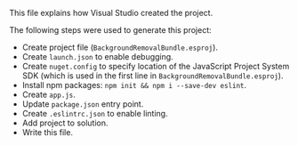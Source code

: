 This file explains how Visual Studio created the project.

The following steps were used to generate this project:
- Create project file (`BackgroundRemovalBundle.esproj`).
- Create `launch.json` to enable debugging.
- Create `nuget.config` to specify location of the JavaScript Project System SDK (which is used in the first line in `BackgroundRemovalBundle.esproj`).
- Install npm packages: `npm init && npm i --save-dev eslint`.
- Create `app.js`.
- Update `package.json` entry point.
- Create `.eslintrc.json` to enable linting.
- Add project to solution.
- Write this file.

